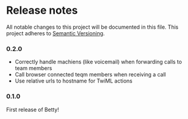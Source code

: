 # Release notes

All notable changes to this project will be documented in this file.
This project adheres to [Semantic Versioning](http://semver.org/).

### 0.2.0

- Correctly handle machiens (like voicemail)  when forwarding calls to team members
- Call browser connected teqm members when receiving a call
- Use relative urls to hostname for TwiML actions

### 0.1.0

First release of Betty!
